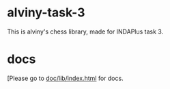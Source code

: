 # alviny-task-3

This is alviny's chess library, made for INDAPlus task 3.
# docs

[Please go to [doc/lib/index.html](https://htmlpreview.github.io/?https://raw.githubusercontent.com/IndaPlus25/alviny-task-3/main/doc/lib/index.html) for docs.
